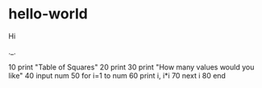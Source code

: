 # hello-world

Hi

._.

10 print "Table of Squares"
20 print
30 print "How many values would you like"
40 input num
50 for i=1 to num
60 print i, i*i
70 next i
80 end
